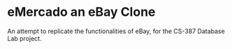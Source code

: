 # eMercado an eBay Clone

An attempt to replicate the functionalities of eBay, for the CS-387 Database Lab project.
